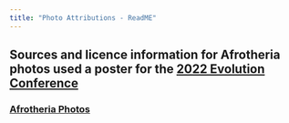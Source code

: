```yaml
---
title: "Photo Attributions - ReadME"
---
```


## Sources and licence information for Afrotheria photos used a poster for the [2022 Evolution Conference](https://www.evolutionmeetings.org)

### [Afrotheria Photos]()
[]()
[]()
[]()
